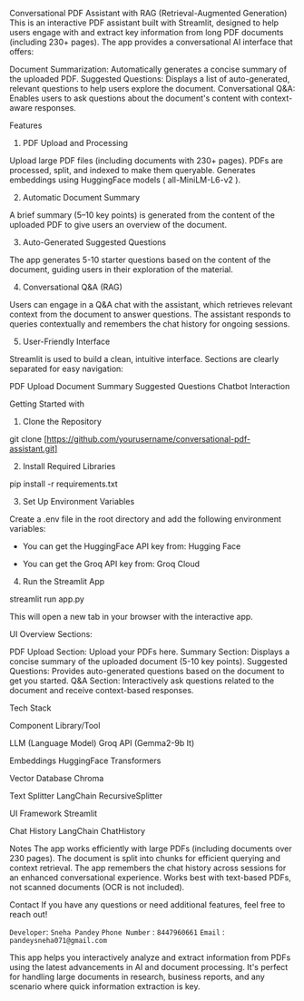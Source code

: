 Conversational PDF Assistant with RAG (Retrieval-Augmented Generation)
This is an interactive PDF assistant built with Streamlit, designed to help users engage with and extract key information from long PDF documents (including 230+ pages). The app provides a conversational AI
interface that offers:

Document Summarization: Automatically generates a concise summary of the uploaded PDF.
Suggested Questions: Displays a list of auto-generated, relevant questions to help users explore the document.
Conversational Q&A: Enables users to ask questions about the document's content with context-aware responses.

Features
1. PDF Upload and Processing

Upload large PDF files (including documents with 230+ pages).
PDFs are processed, split, and indexed to make them queryable.
Generates embeddings using HuggingFace models ( all-MiniLM-L6-v2 ).

2. Automatic Document Summary

A brief summary (5–10 key points) is generated from the content of the uploaded PDF to give users an overview of the document.

3. Auto-Generated Suggested Questions

The app generates 5-10 starter questions based on the content of the document, guiding users in their exploration of the material.

4. Conversational Q&A (RAG)

Users can engage in a Q&A chat with the assistant, which retrieves relevant context from the document to answer questions.
The assistant responds to queries contextually and remembers the chat history for ongoing sessions.

5. User-Friendly Interface

Streamlit is used to build a clean, intuitive interface.
Sections are clearly separated for easy navigation:

PDF Upload
Document Summary
Suggested Questions
Chatbot Interaction

Getting Started with
1. Clone the Repository

git clone [https://github.com/yourusername/conversational-pdf-assistant.git]


2. Install Required Libraries

pip install -r requirements.txt


3. Set Up Environment Variables

Create a .env file in the root directory and add the following environment variables:


- You can get the HuggingFace API key from: Hugging Face

- You can get the Groq API key from: Groq Cloud

4. Run the Streamlit App

streamlit run app.py


This will open a new tab in your browser with the interactive app.

UI Overview
Sections:

PDF Upload Section: Upload your PDFs here.
Summary Section: Displays a concise summary of the uploaded document (5-10 key points).
Suggested Questions: Provides auto-generated questions based on the document to get you started.
Q&A Section: Interactively ask questions related to the document and receive context-based responses.

Tech Stack

Component Library/Tool

LLM (Language Model) Groq API (Gemma2-9b It)

Embeddings HuggingFace Transformers

Vector Database Chroma

Text Splitter LangChain RecursiveSplitter

UI Framework Streamlit

Chat History LangChain ChatHistory

Notes
The app works efficiently with large PDFs (including documents over 230 pages).
The document is split into chunks for efficient querying and context retrieval.
The app remembers the chat history across sessions for an enhanced conversational experience.
Works best with text-based PDFs, not scanned documents (OCR is not included).

Contact
If you have any questions or need additional features, feel free to reach out!

`Developer`: `Sneha Pandey`
`Phone Number` : `8447960661`
`Email` : `pandeysneha071@gmail.com`


This app helps you interactively analyze and extract information from PDFs using the latest advancements in AI and document processing. It's perfect for handling large documents in research, business reports,
and any scenario where quick information extraction is key.
